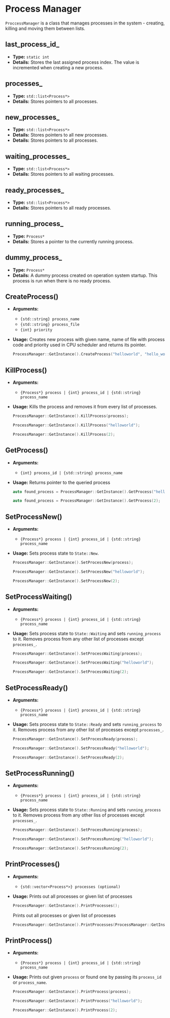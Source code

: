 # Process Manager

`ProccessManager` is a class that manages processes in the system - creating, killing and moving them between lists.

## last_process_id_
- **Type:** `static int`
- **Details:** Stores the last assigned process index. The value is incremented when creating a new process.

## processes_
- **Type:** `std::list<Process*>`
- **Details:** Stores pointers to all processes.

## new_processes_
- **Type:** `std::list<Process*>`
- **Details:** Stores pointers to all new processes.
- **Details:** Stores pointers to all processes.

## waiting_processes_
- **Type:** `std::list<Process*>`
- **Details:** Stores pointers to all waiting processes.

## ready_processes_
- **Type:** `std::list<Process*>`
- **Details:** Stores pointers to all ready processes.

## running_process_
- **Type:** `Process*`
- **Details:** Stores a pointer to the currently running process.

## dummy_process_
- **Type:** `Process*`
- **Details:** A dummy process created on operation system startup. This process is run when there is no ready process.

## CreateProcess()

- **Arguments:**
  - `{std::string} process_name`
  - `{std::string} process_file`
  - `{int} priority`

- **Usage:**
  Creates new process with given name, name of file with process code and priority used in CPU scheduler and returns its pointer.

  ``` cpp
  ProcessManager::GetInstance().CreateProcess("helloworld", "hello_world.txt", 2);
  ```
  
## KillProcess()

- **Arguments:**
  - `{Process*} process | {int} process_id | {std::string} process_name`

- **Usage:**
  Kills the process and removes it from every list of processes.

  ``` cpp
  ProcessManager::GetInstance().KillProcess(process);
  ```
  ``` cpp
  ProcessManager::GetInstance().KillProcess("helloworld");
  ```
  ``` cpp
  ProcessManager::GetInstance().KillProcess(2);
  ```  
  
## GetProcess()

- **Arguments:**
  - `{int} process_id | {std::string} process_name`

- **Usage:**
  Returns pointer to the queried process

  ``` cpp
  auto found_process = ProcessManager::GetInstance().GetProcess("helloworld");
  ```
  ``` cpp
  auto found_process = ProcessManager::GetInstance().GetProcess(2);
  ```

## SetProcessNew()

- **Arguments:**
  - `{Process*} process | {int} process_id | {std::string} process_name`

- **Usage:**
  Sets process state to `State::New`.
  
  ``` cpp
  ProcessManager::GetInstance().SetProcessNew(process);
  ```
  ``` cpp
  ProcessManager::GetInstance().SetProcessNew("helloworld");
  ```
  ``` cpp
  ProcessManager::GetInstance().SetProcessNew(2);
  ```

## SetProcessWaiting()

- **Arguments:**
  - `{Process*} process | {int} process_id | {std::string} process_name`

- **Usage:**
  Sets process state to `State::Waiting` and sets `running_process` to it. Removes process from any other list of processes except `processes_`.
  
  ``` cpp
  ProcessManager::GetInstance().SetProcessWaiting(process);
  ```
  ``` cpp
  ProcessManager::GetInstance().SetProcessWaiting("helloworld");
  ```
  ``` cpp
  ProcessManager::GetInstance().SetProcessWaiting(2);
  ```
  
## SetProcessReady()

- **Arguments:**
  - `{Process*} process | {int} process_id | {std::string} process_name`

- **Usage:**
  Sets process state to `State::Ready` and sets `running_process` to it. Removes process from any other list of processes except `processes_`.

  ``` cpp
  ProcessManager::GetInstance().SetProcessReady(process);
  ```
  ``` cpp
  ProcessManager::GetInstance().SetProcessReady("helloworld");
  ```
  ``` cpp
  ProcessManager::GetInstance().SetProcessReady(2);
  ```
  
## SetProcessRunning()

- **Arguments:**
  - `{Process*} process | {int} process_id | {std::string} process_name`

- **Usage:**
  Sets process state to `State::Running` and sets `running_process` to it. Removes process from any other liss of processes except `processes_`.

  ``` cpp
  ProcessManager::GetInstance().SetProcessRunning(process);
  ```
  ``` cpp
  ProcessManager::GetInstance().SetProcessRunning("helloworld");
  ```
  ``` cpp
  ProcessManager::GetInstance().SetProcessRunning(2);
  ```

## PrintProcesses()

- **Arguments:**
  - `{std::vector<Process*>} processes (optional)`

- **Usage:**
  Prints out all processes or given list of processes
  
  ``` cpp
  ProcessManager::GetInstance().PrintProcesses();
  ```
  Prints out all processes or given list of processes
  
  ``` cpp
  ProcessManager::GetInstance().PrintProcesses(ProcessManager::GetInstance().ready_processes());
  ```
  
## PrintProcess()

- **Arguments:**
  - `{Process*} process | {int} process_id | {std::string} process_name`

- **Usage:**
  Prints out given `process` or found one by passing its `process_id` or `process_name`.
  
  ``` cpp
  ProcessManager::GetInstance().PrintProcess(process);
  ```
  ``` cpp
  ProcessManager::GetInstance().PrintProcess("helloworld");
  ```
  ``` cpp
  ProcessManager::GetInstance().PrintProcess(2);
  ```